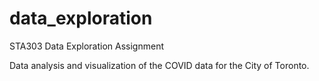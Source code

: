 # data_exploration
STA303 Data Exploration Assignment

Data analysis and visualization of the COVID data for the City of Toronto.
